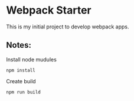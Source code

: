 # Webpack Starter

This is my initial project to develop webpack apps.

## Notes:
Install node mudules
```
npm install
```

Create build
```
npm run build
```
